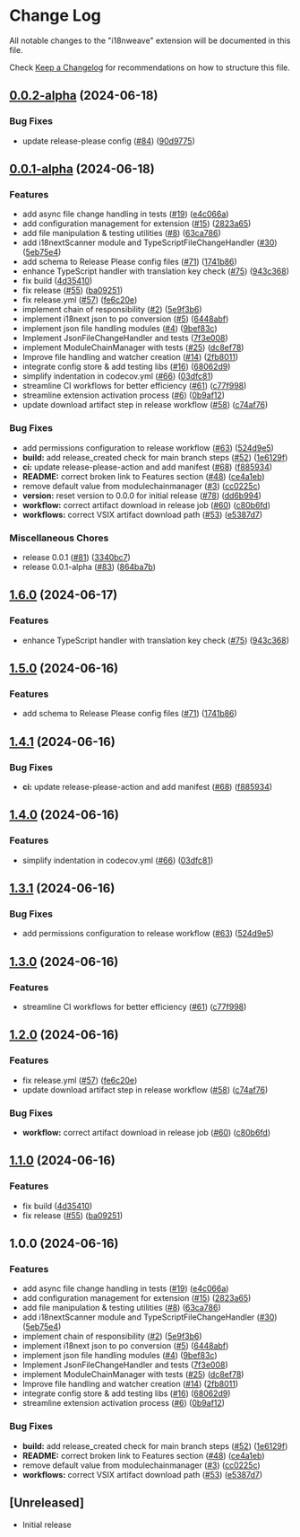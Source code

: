 # Change Log

All notable changes to the "i18nweave" extension will be documented in this file.

Check [Keep a Changelog](http://keepachangelog.com/) for recommendations on how to structure this file.

## [0.0.2-alpha](https://github.com/qvotaxon/i18nWeave-vscode/compare/v0.0.1-alpha...v0.0.2-alpha) (2024-06-18)


### Bug Fixes

* update release-please config ([#84](https://github.com/qvotaxon/i18nWeave-vscode/issues/84)) ([90d9775](https://github.com/qvotaxon/i18nWeave-vscode/commit/90d9775cc6ac59ec5d4c857da85d04e95203938e))

## [0.0.1-alpha](https://github.com/qvotaxon/i18nWeave-vscode/compare/v1.6.0...v0.0.1-alpha) (2024-06-18)


### Features

* add async file change handling in tests ([#19](https://github.com/qvotaxon/i18nWeave-vscode/issues/19))  ([e4c066a](https://github.com/qvotaxon/i18nWeave-vscode/commit/e4c066a03439a649284f5de799311e4f828d5e67))
* add configuration management for extension ([#15](https://github.com/qvotaxon/i18nWeave-vscode/issues/15)) ([2823a65](https://github.com/qvotaxon/i18nWeave-vscode/commit/2823a65552f5bb8492d33f2be11c6e674378d9ce))
* add file manipulation & testing utilities ([#8](https://github.com/qvotaxon/i18nWeave-vscode/issues/8)) ([63ca786](https://github.com/qvotaxon/i18nWeave-vscode/commit/63ca78673d824fff4905f71a750dbfa1521e77cf))
* add i18nextScanner module and TypeScriptFileChangeHandler ([#30](https://github.com/qvotaxon/i18nWeave-vscode/issues/30)) ([5eb75e4](https://github.com/qvotaxon/i18nWeave-vscode/commit/5eb75e43aa37681a5ce2d66fdef3f76f86d755f2))
* add schema to Release Please config files ([#71](https://github.com/qvotaxon/i18nWeave-vscode/issues/71)) ([1741b86](https://github.com/qvotaxon/i18nWeave-vscode/commit/1741b86e34a7b86670fc895f373d7b6d62f923cd))
* enhance TypeScript handler with translation key check ([#75](https://github.com/qvotaxon/i18nWeave-vscode/issues/75)) ([943c368](https://github.com/qvotaxon/i18nWeave-vscode/commit/943c36820584e09d534ecaf706378dc5f806d0a9))
* fix build ([4d35410](https://github.com/qvotaxon/i18nWeave-vscode/commit/4d35410ba2cac04f415b6bd60edec61943541485))
* fix release ([#55](https://github.com/qvotaxon/i18nWeave-vscode/issues/55)) ([ba09251](https://github.com/qvotaxon/i18nWeave-vscode/commit/ba09251db05ca8c1356eed45c6da3dc7f47cd507))
* fix release.yml ([#57](https://github.com/qvotaxon/i18nWeave-vscode/issues/57)) ([fe6c20e](https://github.com/qvotaxon/i18nWeave-vscode/commit/fe6c20ee4f2e09aece098f6dfacc0a0ba0a2fc2b))
* implement chain of responsibility ([#2](https://github.com/qvotaxon/i18nWeave-vscode/issues/2)) ([5e9f3b6](https://github.com/qvotaxon/i18nWeave-vscode/commit/5e9f3b6bc63628078b19a1f0ed5875381303459b))
* implement i18next json to po conversion ([#5](https://github.com/qvotaxon/i18nWeave-vscode/issues/5)) ([6448abf](https://github.com/qvotaxon/i18nWeave-vscode/commit/6448abf7f9cf2974e2be0d6e079f7310ac9117d9))
* implement json file handling modules ([#4](https://github.com/qvotaxon/i18nWeave-vscode/issues/4)) ([9bef83c](https://github.com/qvotaxon/i18nWeave-vscode/commit/9bef83c8088de6b936ebde51a99d191364e9e793))
* Implement JsonFileChangeHandler and tests ([7f3e008](https://github.com/qvotaxon/i18nWeave-vscode/commit/7f3e008f01d256f6733bba747efdbeb26ff5a270))
* implement ModuleChainManager with tests ([#25](https://github.com/qvotaxon/i18nWeave-vscode/issues/25)) ([dc8ef78](https://github.com/qvotaxon/i18nWeave-vscode/commit/dc8ef78bf940fa44239a96f8f1dcc9bc52a91373))
* Improve file handling and watcher creation ([#14](https://github.com/qvotaxon/i18nWeave-vscode/issues/14)) ([2fb8011](https://github.com/qvotaxon/i18nWeave-vscode/commit/2fb8011c41027726f25d68fe5d054e70fbd200e6))
* integrate config store & add testing libs ([#16](https://github.com/qvotaxon/i18nWeave-vscode/issues/16)) ([68062d9](https://github.com/qvotaxon/i18nWeave-vscode/commit/68062d9265658d03105ff957cf40f6543e848d77))
* simplify indentation in codecov.yml ([#66](https://github.com/qvotaxon/i18nWeave-vscode/issues/66)) ([03dfc81](https://github.com/qvotaxon/i18nWeave-vscode/commit/03dfc8177669c7ce3660fc63debdd0ae35a768a0))
* streamline CI workflows for better efficiency ([#61](https://github.com/qvotaxon/i18nWeave-vscode/issues/61)) ([c77f998](https://github.com/qvotaxon/i18nWeave-vscode/commit/c77f9984f2e9626a5b1141fe8cf6f73531f72984))
* streamline extension activation process ([#6](https://github.com/qvotaxon/i18nWeave-vscode/issues/6)) ([0b9af12](https://github.com/qvotaxon/i18nWeave-vscode/commit/0b9af125bb0ed19167dc1806cabec9bacedcd078))
* update download artifact step in release workflow ([#58](https://github.com/qvotaxon/i18nWeave-vscode/issues/58)) ([c74af76](https://github.com/qvotaxon/i18nWeave-vscode/commit/c74af7619c7d68cac9e8c95a6f7203be826f8d2b))


### Bug Fixes

* add permissions configuration to release workflow ([#63](https://github.com/qvotaxon/i18nWeave-vscode/issues/63)) ([524d9e5](https://github.com/qvotaxon/i18nWeave-vscode/commit/524d9e5cf66418226879e33f6e645ab482442cf8))
* **build:** add release_created check for main branch steps ([#52](https://github.com/qvotaxon/i18nWeave-vscode/issues/52)) ([1e6129f](https://github.com/qvotaxon/i18nWeave-vscode/commit/1e6129fa1b758db400372d3f1fa12c563bbe6ce1))
* **ci:** update release-please-action and add manifest ([#68](https://github.com/qvotaxon/i18nWeave-vscode/issues/68)) ([f885934](https://github.com/qvotaxon/i18nWeave-vscode/commit/f8859347160a870421e1ad59a69e0d3e3818accf))
* **README:** correct broken link to Features section ([#48](https://github.com/qvotaxon/i18nWeave-vscode/issues/48)) ([ce4a1eb](https://github.com/qvotaxon/i18nWeave-vscode/commit/ce4a1ebd10f1ad83810485657eb3741e5ba238ef))
* remove default value from modulechainmanager ([#3](https://github.com/qvotaxon/i18nWeave-vscode/issues/3)) ([cc0225c](https://github.com/qvotaxon/i18nWeave-vscode/commit/cc0225c377671a80df532a0a70ad8b45e10adf2a))
* **version:** reset version to 0.0.0 for initial release ([#78](https://github.com/qvotaxon/i18nWeave-vscode/issues/78)) ([dd6b994](https://github.com/qvotaxon/i18nWeave-vscode/commit/dd6b9942a3aeeb9cb00dbabf8d141bc4b6194586))
* **workflow:** correct artifact download in release job ([#60](https://github.com/qvotaxon/i18nWeave-vscode/issues/60)) ([c80b6fd](https://github.com/qvotaxon/i18nWeave-vscode/commit/c80b6fd3788fe6d54722c9709abfd56a45c160a9))
* **workflows:** correct VSIX artifact download path ([#53](https://github.com/qvotaxon/i18nWeave-vscode/issues/53)) ([e5387d7](https://github.com/qvotaxon/i18nWeave-vscode/commit/e5387d75e8fe0b06c85b151a92454290b9d3218c))


### Miscellaneous Chores

* release 0.0.1 ([#81](https://github.com/qvotaxon/i18nWeave-vscode/issues/81)) ([3340bc7](https://github.com/qvotaxon/i18nWeave-vscode/commit/3340bc72a9722548bedb6a80d507b60a8b0aca24))
* release 0.0.1-alpha ([#83](https://github.com/qvotaxon/i18nWeave-vscode/issues/83)) ([864ba7b](https://github.com/qvotaxon/i18nWeave-vscode/commit/864ba7b846196bb7b7ecb44fe3cde63fc8d9e5f7))

## [1.6.0](https://github.com/qvotaxon/i18nWeave-vscode/compare/v1.5.0...v1.6.0) (2024-06-17)


### Features

* enhance TypeScript handler with translation key check ([#75](https://github.com/qvotaxon/i18nWeave-vscode/issues/75)) ([943c368](https://github.com/qvotaxon/i18nWeave-vscode/commit/943c36820584e09d534ecaf706378dc5f806d0a9))

## [1.5.0](https://github.com/qvotaxon/i18nWeave-vscode/compare/v1.4.1...v1.5.0) (2024-06-16)


### Features

* add schema to Release Please config files ([#71](https://github.com/qvotaxon/i18nWeave-vscode/issues/71)) ([1741b86](https://github.com/qvotaxon/i18nWeave-vscode/commit/1741b86e34a7b86670fc895f373d7b6d62f923cd))

## [1.4.1](https://github.com/qvotaxon/i18nWeave-vscode/compare/v1.4.0...v1.4.1) (2024-06-16)


### Bug Fixes

* **ci:** update release-please-action and add manifest ([#68](https://github.com/qvotaxon/i18nWeave-vscode/issues/68)) ([f885934](https://github.com/qvotaxon/i18nWeave-vscode/commit/f8859347160a870421e1ad59a69e0d3e3818accf))

## [1.4.0](https://github.com/qvotaxon/i18nWeave-vscode/compare/v1.3.1...v1.4.0) (2024-06-16)


### Features

* simplify indentation in codecov.yml ([#66](https://github.com/qvotaxon/i18nWeave-vscode/issues/66)) ([03dfc81](https://github.com/qvotaxon/i18nWeave-vscode/commit/03dfc8177669c7ce3660fc63debdd0ae35a768a0))

## [1.3.1](https://github.com/qvotaxon/i18nWeave-vscode/compare/v1.3.0...v1.3.1) (2024-06-16)


### Bug Fixes

* add permissions configuration to release workflow ([#63](https://github.com/qvotaxon/i18nWeave-vscode/issues/63)) ([524d9e5](https://github.com/qvotaxon/i18nWeave-vscode/commit/524d9e5cf66418226879e33f6e645ab482442cf8))

## [1.3.0](https://github.com/qvotaxon/i18nWeave-vscode/compare/v1.2.0...v1.3.0) (2024-06-16)


### Features

* streamline CI workflows for better efficiency ([#61](https://github.com/qvotaxon/i18nWeave-vscode/issues/61)) ([c77f998](https://github.com/qvotaxon/i18nWeave-vscode/commit/c77f9984f2e9626a5b1141fe8cf6f73531f72984))

## [1.2.0](https://github.com/qvotaxon/i18nWeave-vscode/compare/v1.1.0...v1.2.0) (2024-06-16)


### Features

* fix release.yml ([#57](https://github.com/qvotaxon/i18nWeave-vscode/issues/57)) ([fe6c20e](https://github.com/qvotaxon/i18nWeave-vscode/commit/fe6c20ee4f2e09aece098f6dfacc0a0ba0a2fc2b))
* update download artifact step in release workflow ([#58](https://github.com/qvotaxon/i18nWeave-vscode/issues/58)) ([c74af76](https://github.com/qvotaxon/i18nWeave-vscode/commit/c74af7619c7d68cac9e8c95a6f7203be826f8d2b))


### Bug Fixes

* **workflow:** correct artifact download in release job ([#60](https://github.com/qvotaxon/i18nWeave-vscode/issues/60)) ([c80b6fd](https://github.com/qvotaxon/i18nWeave-vscode/commit/c80b6fd3788fe6d54722c9709abfd56a45c160a9))

## [1.1.0](https://github.com/qvotaxon/i18nWeave-vscode/compare/v1.0.0...v1.1.0) (2024-06-16)


### Features

* fix build ([4d35410](https://github.com/qvotaxon/i18nWeave-vscode/commit/4d35410ba2cac04f415b6bd60edec61943541485))
* fix release ([#55](https://github.com/qvotaxon/i18nWeave-vscode/issues/55)) ([ba09251](https://github.com/qvotaxon/i18nWeave-vscode/commit/ba09251db05ca8c1356eed45c6da3dc7f47cd507))

## 1.0.0 (2024-06-16)


### Features

* add async file change handling in tests ([#19](https://github.com/qvotaxon/i18nWeave-vscode/issues/19))  ([e4c066a](https://github.com/qvotaxon/i18nWeave-vscode/commit/e4c066a03439a649284f5de799311e4f828d5e67))
* add configuration management for extension ([#15](https://github.com/qvotaxon/i18nWeave-vscode/issues/15)) ([2823a65](https://github.com/qvotaxon/i18nWeave-vscode/commit/2823a65552f5bb8492d33f2be11c6e674378d9ce))
* add file manipulation & testing utilities ([#8](https://github.com/qvotaxon/i18nWeave-vscode/issues/8)) ([63ca786](https://github.com/qvotaxon/i18nWeave-vscode/commit/63ca78673d824fff4905f71a750dbfa1521e77cf))
* add i18nextScanner module and TypeScriptFileChangeHandler ([#30](https://github.com/qvotaxon/i18nWeave-vscode/issues/30)) ([5eb75e4](https://github.com/qvotaxon/i18nWeave-vscode/commit/5eb75e43aa37681a5ce2d66fdef3f76f86d755f2))
* implement chain of responsibility ([#2](https://github.com/qvotaxon/i18nWeave-vscode/issues/2)) ([5e9f3b6](https://github.com/qvotaxon/i18nWeave-vscode/commit/5e9f3b6bc63628078b19a1f0ed5875381303459b))
* implement i18next json to po conversion ([#5](https://github.com/qvotaxon/i18nWeave-vscode/issues/5)) ([6448abf](https://github.com/qvotaxon/i18nWeave-vscode/commit/6448abf7f9cf2974e2be0d6e079f7310ac9117d9))
* implement json file handling modules ([#4](https://github.com/qvotaxon/i18nWeave-vscode/issues/4)) ([9bef83c](https://github.com/qvotaxon/i18nWeave-vscode/commit/9bef83c8088de6b936ebde51a99d191364e9e793))
* Implement JsonFileChangeHandler and tests ([7f3e008](https://github.com/qvotaxon/i18nWeave-vscode/commit/7f3e008f01d256f6733bba747efdbeb26ff5a270))
* implement ModuleChainManager with tests ([#25](https://github.com/qvotaxon/i18nWeave-vscode/issues/25)) ([dc8ef78](https://github.com/qvotaxon/i18nWeave-vscode/commit/dc8ef78bf940fa44239a96f8f1dcc9bc52a91373))
* Improve file handling and watcher creation ([#14](https://github.com/qvotaxon/i18nWeave-vscode/issues/14)) ([2fb8011](https://github.com/qvotaxon/i18nWeave-vscode/commit/2fb8011c41027726f25d68fe5d054e70fbd200e6))
* integrate config store & add testing libs ([#16](https://github.com/qvotaxon/i18nWeave-vscode/issues/16)) ([68062d9](https://github.com/qvotaxon/i18nWeave-vscode/commit/68062d9265658d03105ff957cf40f6543e848d77))
* streamline extension activation process ([#6](https://github.com/qvotaxon/i18nWeave-vscode/issues/6)) ([0b9af12](https://github.com/qvotaxon/i18nWeave-vscode/commit/0b9af125bb0ed19167dc1806cabec9bacedcd078))


### Bug Fixes

* **build:** add release_created check for main branch steps ([#52](https://github.com/qvotaxon/i18nWeave-vscode/issues/52)) ([1e6129f](https://github.com/qvotaxon/i18nWeave-vscode/commit/1e6129fa1b758db400372d3f1fa12c563bbe6ce1))
* **README:** correct broken link to Features section ([#48](https://github.com/qvotaxon/i18nWeave-vscode/issues/48)) ([ce4a1eb](https://github.com/qvotaxon/i18nWeave-vscode/commit/ce4a1ebd10f1ad83810485657eb3741e5ba238ef))
* remove default value from modulechainmanager ([#3](https://github.com/qvotaxon/i18nWeave-vscode/issues/3)) ([cc0225c](https://github.com/qvotaxon/i18nWeave-vscode/commit/cc0225c377671a80df532a0a70ad8b45e10adf2a))
* **workflows:** correct VSIX artifact download path ([#53](https://github.com/qvotaxon/i18nWeave-vscode/issues/53)) ([e5387d7](https://github.com/qvotaxon/i18nWeave-vscode/commit/e5387d75e8fe0b06c85b151a92454290b9d3218c))

## [Unreleased]

- Initial release

